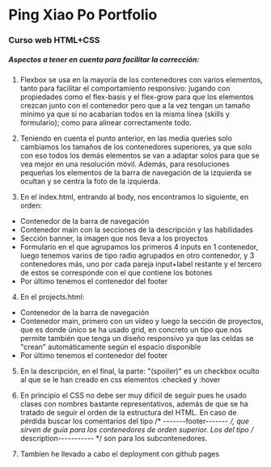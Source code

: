 # Ping Xiao Po Portfolio
### Curso web HTML+CSS

##### Aspectos a tener en cuenta para facilitar la corrección:

1. Flexbox se usa en la mayoría de los contenedores con varios elementos, tanto para facilitar el comportamiento responsivo: jugando con propiedades como el flex-basis y el flex-grow para que los elementos crezcan junto con el contenedor pero que a la vez tengan un tamaño mínimo ya que si no acabarían todos en la misma línea (skills y formulario); como para alinear correctamente todo.

2. Teniendo en cuenta el punto anterior, en las media queries solo cambiamos los tamaños de los contenedores superiores, ya que solo con eso todos los demás elementos se van a adaptar solos para que se vea mejor en una resolución móvil. Además, para resoluciones pequeñas los elementos de la barra de navegación de la izquierda se ocultan y se centra la foto de la izquierda.

3. En el index.html, entrando al body, nos encontramos lo siguiente, en orden: 
  * Contenedor de la barra de navegación
  * Contenedor main con la secciones de la descripción y las habilidades
  * Sección banner, la imagen que nos lleva a los proyectos
  * Formulario en el que agrupamos los primeros 4 inputs en 1 contenedor, luego tenemos varios de tipo radio agrupados en otro contenedor, y 3 contenedores más, uno por cada pareja input+label restante y el tercero de estos se corresponde con el que contiene los botones
  * Por último tenemos el contenedor del footer

4. En el projects.html: 
  * Contenedor de la barra de navegación
  * Contenedor main, primero con un vídeo y luego la sección de proyectos, que es donde único se ha usado grid, en concreto un tipo que nos permite también que tenga un diseño responsivo ya que las celdas se "crean" automáticamente según el espacio disponible
  * Por último tenemos el contenedor del footer

5. En la descripción, en el final, la parte: "(spoiler)" es un checkbox oculto al que se le han creado en css elementos :checked y :hover

6. En principio el CSS no debe ser muy difícil de seguir pues he usado clases con nombres bastante representativos, además de que se ha tratado de seguir el orden de la estructura del HTML. En caso de pérdida buscar los comentarios del tipo /* -------footer------- */, que sirven de guía para los contenedores de orden superior. Los del tipo /* description----------- */ son para los subcontenedores.

7. Tambíen he llevado a cabo el deployment con github pages
